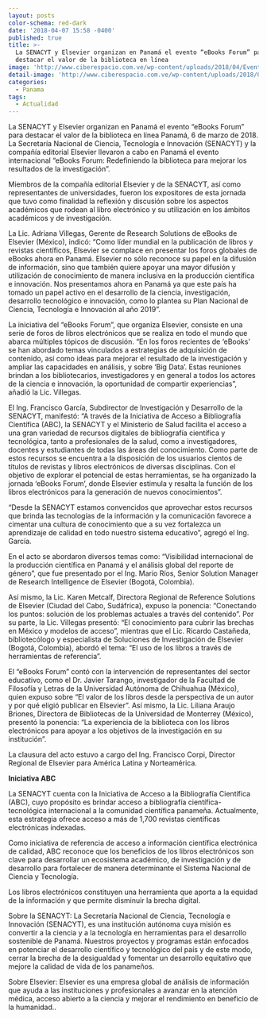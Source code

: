 ```yaml
---
layout: posts
color-schema: red-dark
date: '2018-04-07 15:58 -0400'
published: true
title: >-
  La SENACYT y Elsevier organizan en Panamá el evento “eBooks Forum” para
  destacar el valor de la biblioteca en línea
image: 'http://www.ciberespacio.com.ve/wp-content/uploads/2018/04/Evento-panama.jpg'
detail-image: 'http://www.ciberespacio.com.ve/wp-content/uploads/2018/04/Evento-panama.jpg'
categories:
  - Panama
tags:
  - Actualidad
---
```

La SENACYT y Elsevier organizan en Panamá el evento “eBooks Forum” para destacar el valor de la biblioteca en línea
Panamá, 6 de marzo de 2018. La Secretaría Nacional de Ciencia, Tecnología e Innovación (SENACYT) y la compañía editorial Elsevier llevaron a cabo en Panamá el evento internacional “eBooks Forum: Redefiniendo la biblioteca para mejorar los resultados de la investigación”.

Miembros de la compañía editorial Elsevier y de la SENACYT, así como representantes de universidades, fueron los expositores de esta jornada que tuvo como finalidad la reflexión y discusión sobre los aspectos académicos que rodean al libro electrónico y su utilización en los ámbitos académicos y de investigación.

La Lic. Adriana Villegas, Gerente de Research Solutions de eBooks de Elsevier (México), indicó: “Como líder mundial en la publicación de libros y revistas científicos, Elsevier se complace en presentar los foros globales de eBooks ahora en Panamá. Elsevier no sólo reconoce su papel en la difusión de información, sino que también quiere apoyar una mayor difusión y utilización de conocimiento de manera inclusiva en la producción científica e innovación. Nos presentamos ahora en Panamá ya que este país ha tomado un papel activo en el desarrollo de la ciencia, investigación, desarrollo tecnológico e innovación, como lo plantea su Plan Nacional de Ciencia, Tecnología e Innovación al año 2019”.

La iniciativa del “eBooks Forum”, que organiza Elsevier, consiste en una serie de foros de libros electrónicos que se realiza en todo el mundo que abarca múltiples tópicos de discusión. “En los foros recientes de ‘eBooks’ se han abordado temas vinculados a estrategias de adquisición de contenido, así como ideas para mejorar el resultado de la investigación y ampliar las capacidades en análisis, y sobre ‘Big Data’. Estas reuniones brindan a los bibliotecarios, investigadores y en general a todos los actores de la ciencia e innovación, la oportunidad de compartir experiencias”, añadió la Lic. Villegas.

El Ing. Francisco García, Subdirector de Investigación y Desarrollo de la SENACYT, manifestó: “A través de la Iniciativa de Acceso a Bibliografía Científica (ABC), la SENACYT y el Ministerio de Salud facilita el acceso a una gran variedad de recursos digitales de bibliografía científica y tecnológica, tanto a profesionales de la salud, como a investigadores, docentes y estudiantes de todas las áreas del conocimiento. Como parte de estos recursos se encuentra a la disposición de los usuarios cientos de títulos de revistas y libros electrónicos de diversas disciplinas. Con el objetivo de explorar el potencial de estas herramientas, se ha organizado la jornada ‘eBooks Forum’, donde Elsevier estimula y resalta la función de los libros electrónicos para la generación de nuevos conocimientos”.

“Desde la SENACYT estamos convencidos que aprovechar estos recursos que brinda las tecnologías de la información y la comunicación favorece a cimentar una cultura de conocimiento que a su vez fortalezca un aprendizaje de calidad en todo nuestro sistema educativo”, agregó el Ing. García.

En el acto se abordaron diversos temas como: “Visibilidad internacional de la producción científica en Panamá y el análisis global del reporte de género”, que fue presentado por el Ing. Mario Ríos, Senior Solution Manager de Research Intelligence de Elsevier (Bogotá, Colombia).

Así mismo, la Lic. Karen Metcalf, Directora Regional de Reference Solutions de Elsevier (Ciudad del Cabo, Sudáfrica), expuso la ponencia: “Conectando los puntos: solución de los problemas actuales a través del contenido”.
Por su parte, la Lic. Villegas presentó: “El conocimiento para cubrir las brechas en México y modelos de acceso”, mientras que el Lic. Ricardo Castañeda, bibliotecólogo y especialista de Soluciones de Investigación de Elsevier (Bogotá, Colombia), abordó el tema: “El uso de los libros a través de herramientas de referencia”.

El “eBooks Forum” contó con la intervención de representantes del sector educativo, como el Dr. Javier Tarango, investigador de la Facultad de Filosofía y Letras de la Universidad Autónoma de Chihuahua (México), quien expuso sobre “El valor de los libros desde la perspectiva de un autor y por qué eligió publicar en Elsevier”. Así mismo, la Lic. Liliana Araujo Briones, Directora de Bibliotecas de la Universidad de Monterrey (México), presentó la ponencia: “La experiencia de la biblioteca con los libros electrónicos para apoyar a los objetivos de la investigación en su institución”.

La clausura del acto estuvo a cargo del Ing. Francisco Corpi, Director Regional de Elsevier para América Latina y Norteamérica.

**Iniciativa ABC**

La SENACYT cuenta con la Iniciativa de Acceso a la Bibliografía Científica (ABC), cuyo propósito es brindar acceso a bibliografía científica-tecnológica internacional a la comunidad científica panameña. Actualmente, esta estrategia ofrece acceso a más de 1,700 revistas científicas electrónicas indexadas.

Como iniciativa de referencia de acceso a información científica electrónica de calidad, ABC reconoce que los beneficios de los libros electrónicos son clave para desarrollar un ecosistema académico, de investigación y de desarrollo para fortalecer de manera determinante el Sistema Nacional de Ciencia y Tecnología.

Los libros electrónicos constituyen una herramienta que aporta a la equidad de la información y que permite disminuir la brecha digital.

Sobre la SENACYT: La Secretaría Nacional de Ciencia, Tecnología e Innovación (SENACYT), es una institución autónoma cuya misión es convertir a la ciencia y a la tecnología en herramientas para el desarrollo sostenible de Panamá. Nuestros proyectos y programas están enfocados en potenciar el desarrollo científico y tecnológico del país y de este modo, cerrar la brecha de la desigualdad y fomentar un desarrollo equitativo que mejore la calidad de vida de los panameños.

Sobre Elsevier: Elsevier es una empresa global de análisis de información que ayuda a las instituciones y profesionales a avanzar en la atención médica, acceso abierto a la ciencia y mejorar el rendimiento en beneficio de la humanidad..
